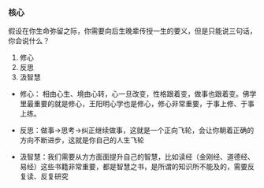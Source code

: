 ### 核心
假设在你生命弥留之际，你需要向后生晚辈传授一生的要义，但是只能说三句话，你会说什么？

1. 修心
2. 反思
3. 汲智慧

- 修心： 相由心生、境由心转，心一旦改变，性格跟着变，做事也跟着变。佛学里最重要的就是修心，王阳明心学也是修心，修心非常重要，于事上修、于事上练。

- 反思：做事->思考->纠正继续做事，这就是一个正向飞轮，会让你朝着正确的方向不断进步，这就是你自己的人生飞轮

- 汲智慧：我们需要从方方面面提升自己的智慧，比如读经（金刚经、道德经、易经）这些书籍非常重要，都是智慧之书，是所谓的知识所不能及的，需要反复读、反复研究



